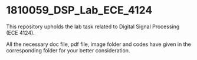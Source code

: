 # 1810059_DSP_Lab_ECE_4124
This repository upholds the lab task related to Digital Signal Processing (ECE 4124).

All the necessary doc file, pdf file, image folder and codes have given in the corresponding folder for your better consideration.
